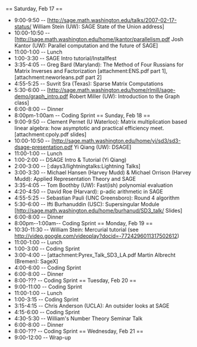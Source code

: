 == Saturday, Feb 17 ==
 * 9:00-9:50 -- [http://sage.math.washington.edu/talks/2007-02-17-status/ William Stein (UW): SAGE State of the Union address]
 * 10:00-10:50 -- [http://sage.math.washington.edu/home/jkantor/parallelism.pdf Josh Kantor (UW): Parallel computation and the future of SAGE]
 * 11:00-1:00 -- Lunch
 * 1:00-3:30 -- SAGE Intro tutorial/Installfest
 * 3:35-4:05 -- Greg Bard (Maryland): The Method of Four Russians for Matrix Inverses and Factorization [attachment:ENS.pdf part 1], [attachment:neworleans.pdf part 2]
 * 4:55-5:25 -- Suvrit Sra (Texas): Sparse Matrix Computations
 * 5:30-6:00 -- [http://sage.math.washington.edu/home/rlmill/sage-demo/graph_intro.pdf Robert Miller (UW): Introduction to the Graph class]
 * 6:00-8:00 -- Dinner
 * 8:00pm-1:00am -- Coding Sprint
== Sunday, Feb 18 ==
 * 9:00-9:50 -- Clement Pernet (U Waterloo): Matrix multiplication based linear algebra: how asymptotic and practical efficiency meet. [attachment:cpoly.pdf slides]
 * 10:00-10:50 -- [http://sage.math.washington.edu/home/yi/sd3/sd3-dsage-presentation.pdf Yi Qiang (UW): DSAGE]
 * 11:00-1:00 -- Lunch
 * 1:00-2:00 -- DSAGE Intro & Tutorial (Yi Qiang)
 * 2:00-3:00 -- [:days3/lightningtalks:Lightning Talks]
 * 3:00-3:30 -- Michael Hansen (Harvey Mudd) & Michael Orrison (Harvey Mudd):  Applied Representation Theory and SAGE
 * 3:35-4:05 -- Tom Boothby (UW): Fast(ish) polynomial evaluation
 * 4:20-4:50 -- David Roe (Harvard): p-adic arithmetic in SAGE
 * 4:55-5:25 -- Sebastian Pauli (UNC Greensboro): Round 4 algorithm
 * 5:30-6:00 -- Ifti Burhanuddin (USC): Supersingular Module [http://sage.math.washington.edu/home/burhanud/SD3_talk/ Slides]
 * 6:00-8:00 -- Dinner
 * 8:00pm--1:00am-- Coding Sprint
== Monday, Feb 19 ==
 * 10:30-11:30 -- William Stein: Mercurial tutorial (see http://video.google.com/videoplay?docid=-7724296011317502612)
 * 11:00-1:00 -- Lunch
 * 1:00-3:00 -- Coding Sprint
 * 3:00-4:00 -- [attachment:Pyrex_Talk_SD3_LA.pdf Martin Albrecht (Bremen): SageX]
 * 4:00-6:00 -- Coding Sprint
 * 6:00-8:00 -- Dinner
 * 8:00-??? -- Coding Sprint
== Tuesday, Feb 20 ==
 * 9:00-11:00 -- Coding Sprint
 * 11:00-1:00 -- Lunch
 * 1:00-3:15 -- Coding Sprint
 * 3:15-4:15 -- Chris Anderson (UCLA): An outsider looks at SAGE
 * 4:15-6:00 -- Coding Sprint
 * 4:30-5:30 -- William's Number Theory Seminar Talk 
 * 6:00-8:00 -- Dinner
 * 8:00-??? -- Coding Sprint
== Wednesday, Feb 21 ==
 * 9:00-12:00 -- Wrap-up
